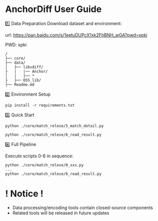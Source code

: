# AnchorDiff User Guide

1️⃣ Data Preparation
Download dataset and environment:

url:  https://pan.baidu.com/s/1eetuDUPcX1xk2FhBNH_wGA?pwd=xpki 

PWD: xpki 


```
/
├── core/
├── data/
│   ├── libvdiff/
├   |   |── Anchor/
│   |   ├── *
├   ├── OSS_lib/
├── Readme.md
```



2️⃣ Environment Setup
```
pip install -r requirements.txt
```
3️⃣ Quick Start
```
python ./core/match_relese/5_match_detail.py

python ./core/match_relese/6_read_result.py
```
4️⃣ Full Pipeline

Execute scripts 0-6 in sequence:
```
python ./core/match_relese/0_xxx.py
...
python ./core/match_relese/6_read_result.py
```

# ! Notice !
- Data processing/encoding tools contain closed-source components
- Related tools will be released in future updates

